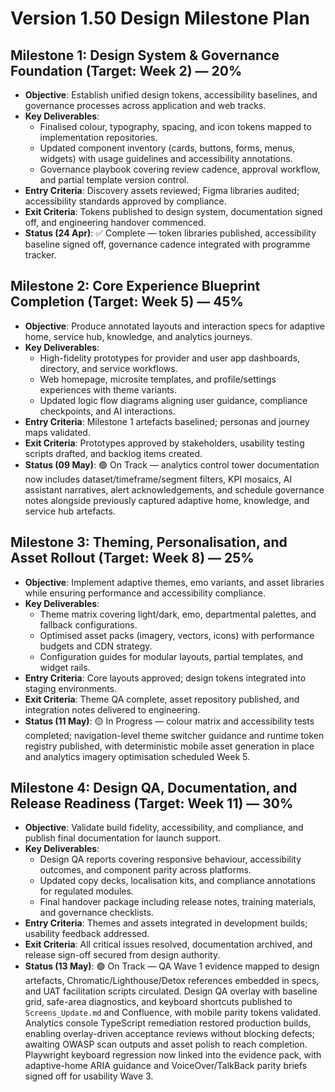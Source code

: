 # Version 1.50 Design Milestone Plan

## Milestone 1: Design System & Governance Foundation (Target: Week 2) — 20%
- **Objective**: Establish unified design tokens, accessibility baselines, and governance processes across application and web tracks.
- **Key Deliverables**:
  - Finalised colour, typography, spacing, and icon tokens mapped to implementation repositories.
  - Updated component inventory (cards, buttons, forms, menus, widgets) with usage guidelines and accessibility annotations.
  - Governance playbook covering review cadence, approval workflow, and partial template version control.
- **Entry Criteria**: Discovery assets reviewed; Figma libraries audited; accessibility standards approved by compliance.
- **Exit Criteria**: Tokens published to design system, documentation signed off, and engineering handover commenced.
- **Status (24 Apr)**: ✅ Complete — token libraries published, accessibility baseline signed off, governance cadence integrated with programme tracker.

## Milestone 2: Core Experience Blueprint Completion (Target: Week 5) — 45%
- **Objective**: Produce annotated layouts and interaction specs for adaptive home, service hub, knowledge, and analytics journeys.
- **Key Deliverables**:
  - High-fidelity prototypes for provider and user app dashboards, directory, and service workflows.
  - Web homepage, microsite templates, and profile/settings experiences with theme variants.
  - Updated logic flow diagrams aligning user guidance, compliance checkpoints, and AI interactions.
- **Entry Criteria**: Milestone 1 artefacts baselined; personas and journey maps validated.
- **Exit Criteria**: Prototypes approved by stakeholders, usability testing scripts drafted, and backlog items created.
- **Status (09 May)**: 🟢 On Track — analytics control tower documentation now includes dataset/timeframe/segment filters, KPI mosaics, AI assistant narratives, alert acknowledgements, and schedule governance notes alongside previously captured adaptive home, knowledge, and service hub artefacts.

## Milestone 3: Theming, Personalisation, and Asset Rollout (Target: Week 8) — 25%
- **Objective**: Implement adaptive themes, emo variants, and asset libraries while ensuring performance and accessibility compliance.
- **Key Deliverables**:
  - Theme matrix covering light/dark, emo, departmental palettes, and fallback configurations.
  - Optimised asset packs (imagery, vectors, icons) with performance budgets and CDN strategy.
  - Configuration guides for modular layouts, partial templates, and widget rails.
- **Entry Criteria**: Core layouts approved; design tokens integrated into staging environments.
- **Exit Criteria**: Theme QA complete, asset repository published, and integration notes delivered to engineering.
- **Status (11 May)**: 🟡 In Progress — colour matrix and accessibility tests completed; navigation-level theme switcher guidance and runtime token registry published, with deterministic mobile asset generation in place and analytics imagery optimisation scheduled Week 5.

## Milestone 4: Design QA, Documentation, and Release Readiness (Target: Week 11) — 30%
- **Objective**: Validate build fidelity, accessibility, and compliance, and publish final documentation for launch support.
- **Key Deliverables**:
  - Design QA reports covering responsive behaviour, accessibility outcomes, and component parity across platforms.
  - Updated copy decks, localisation kits, and compliance annotations for regulated modules.
  - Final handover package including release notes, training materials, and governance checklists.
- **Entry Criteria**: Themes and assets integrated in development builds; usability feedback addressed.
- **Exit Criteria**: All critical issues resolved, documentation archived, and release sign-off secured from design authority.
- **Status (13 May)**: 🟢 On Track — QA Wave 1 evidence mapped to design artefacts, Chromatic/Lighthouse/Detox references embedded in specs, and UAT facilitation scripts circulated. Design QA overlay with baseline grid, safe-area diagnostics, and keyboard shortcuts published to `Screens_Update.md` and Confluence, with mobile parity tokens validated. Analytics console TypeScript remediation restored production builds, enabling overlay-driven acceptance reviews without blocking defects; awaiting OWASP scan outputs and asset polish to reach completion. Playwright keyboard regression now linked into the evidence pack, with adaptive-home ARIA guidance and VoiceOver/TalkBack parity briefs signed off for usability Wave 3.
